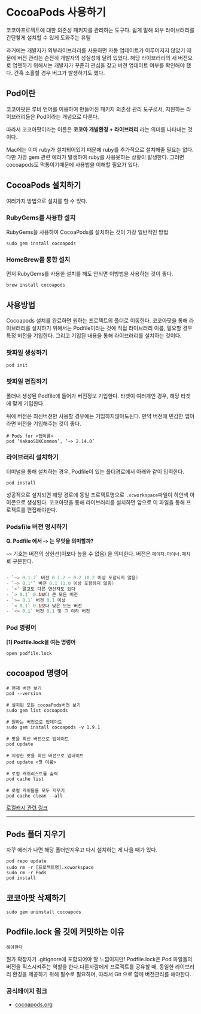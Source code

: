 # CocoaPods 사용하기

코코아프로젝트에 대한 의존성 패키지를 관리하는 도구다. 쉽게 말해 외부 라이브러리를 간단핳게 설치할 수 있게 도와주는 유틸

과거에는 개발자가 외부라이브러리를 사용하면 자동 업데이트가 이루어지지 않았기 때문에 버전 관리는 순전히 개발자의 성실성에 달려 있었다. 해당 라이브러리의 새 버전으로 업뎃하기 위해서는 개발자가 꾸준히 관심을 갖고 버전 업데이트 여부를 확인해야 했다. 간혹 소홀할 경우 버그가 발생하기도 했다.

## Pod이란

코코아팟은 루비 언어를 이용하여 만들어진 패키지 의존성 관리 도구로서, 지원하는 라이브러리들은 Pod이라는 개념으로 다룬다.

따라서 코코아팟이라는 이름은 **코코아 개발환경 + 라이브러리** 라는 의미를 나타내는 것이다.

Mac에는 이미 ruby가 설치되어있기 때문에 ruby를 추가적으로 설치해줄 필요는 없다. 다만 가끔 gem 관련 에러가 발생하여 ruby를 사용못하는 상황이 발생한다. 그러면 cocoapods도 먹통이기때문에 사용법을 이해할 필요가 있다.

## CocoaPods 설치하기
여러가지 방법으로 설치를 할 수 있다.

### RubyGems를 사용한 설치

RubyGems을 사용하여 CocoaPods를 설치하는 것이 가장 일반적인 방법

```
sudo gem install cocoapods
```


### HomeBrew를 통한 설치
먼저 RubyGems를 사용한 설치를 해도 안되면 이방법을 사용하는 것이 좋다. 

```
brew install cocoapods

```


## 사용방법
Cocoapods 설치를 완료하면 원하는 프로젝트의 폴더로 이동한다. 
코코아팟을 통해 라이브러리를 설치하기 위해서는 Podfile이라는 것에 직접 라이브러리 이름, 필요할 경우 특정 버전을 기입한다.
그리고 기입된 내용을 통해 라이브러리를 설치하는 것이다. 


### 팟파일 생성하기
```
pod init
```

### 팟파일 편집하기
폴더내 생성된 Podfile에 들어가 버전정보 기입한다.
타겟이 여러개인 경우, 해당 타겟에 맞게 기입한다. 

뒤에 버전은 최신버전만 사용할 경우에는 기입하지않아도된다. 
만약 버전에 민감한 앱이라면 버전을 기입해주는 것이 좋다. 
```
# Pods for <앱이름>
pod ‘KakaoSDKCommon’, ‘~> 2.14.0’
```

### 라이브러리 설치하기

터미널을 통해 설치하는 경우, Podfile이 있는 폴더경로에서 아래와 같이 입력한다. 
```
pod install
```

성공적으로 설치되면 해당 경로에 동일 프로젝트명으로  `.xcworkspace`파일이 하얀색 아이콘으로 생성된다. 코코아팟을 통해 라이브러리를 설치하면 앞으로 이 파일을 통해 프로젝트를 편집해야한다. 

### Podsfile 버전 명시하기

**Q. Podfile 에서 `~>` 는 무엇을 의미할까?**

`~>` 기호는 버전의 상한선(이보다 높을 수 없음) 을 의미한다. 버전은 `메이저.마이너.패치`로 구분한다.

```swift

- `~> 0.1.2` 버전 0.1.2 ~ 0.2 (0.2 이상 포함되지 않음)
- `~> 0.1'` 버전 0.1 (1.0 이상 포함하지 않음)
- `>` 말고도 다른 연산자도 있다
- `> 0.1` 0.1보다 큰 모든 버전
- `>= 0.1` 버전 0.1 이상
- `< 0.1` 0.1보다 낮은 모든 버전
- `<= 0.1` 버전 0.1 및 그 이하 버전
```

### Pod 명령어

**[1] Podfile.lock을 여는 명렁어**

```
open podfile.lock
```

## cocoapod 명령어

```
# 현재 버전 보기
pod --version

# 설치된 모든 cocoaPods버전 보기
sudo gem list cocoapods

# 원하는 버전으로 업데이트
sudo gem install cocoapods -v 1.9.1

# 팟을 최신 버전으로 업데이트
pod update

# 지정한 팟을 최신 버전으로 업데이트
pod update <팟 이름>

# 로컬 캐쉬리스트를 출력
pod cache list

# 로컬 캐쉬들을 모두 지우기
pod cache clean --all
```
[로컬캐시 관련 링크](https://www.stackoverflow.com/questions/46428752/how-to-clear-or-clean-specific-pod-from-the-local-cocoapods-cache)

---

## Pods 폴더 지우기
자꾸 에러가 나면 해당 폴더만지우고 다시 설치하는 게 나을 때가 있다.

```
pod repo update
sudo rm -r [프로젝트명].xcworkspace
sudo rm -r Pods
pod install
```

## 코코아팟 삭제하기

```
sudo gem uninstall cocoapods
```

## Podfile.lock 을 깃에 커밋하는 이유

`해야한다`

뭔가 확장자가 .gitignore에 포함되어야 할 느낌이지만! Podfile.lock은 Pod 파일들의 버전을 픽스시켜주는 역할을 한다.다른사람에게 프로젝트를 공유할 때, 동일한 라이브러리 환경을 제공하기 위해 필수로 필요하며, 따라서 Git 으로 함께 버전관리를 해야한다.

### 공식페이지 링크
- [cocoapods.org](https://cocoapods.org/)
